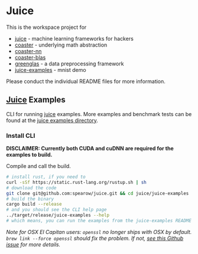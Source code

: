 # Juice

This is the workspace project for 

 * [juice](https://github.com/spearow/juice/blob/master/juice/README.md) - machine learning frameworks for hackers
 * [coaster](https://github.com/spearow/juice/blob/master/coaster/README.md) - underlying math abstraction
 * [coaster-nn](https://github.com/spearow/juice/blob/master/coaster-nn/README.md)
 * [coaster-blas](https://github.com/spearow/juice/blob/master/coaster-blas/README.md)
 * [greenglas](https://github.com/spearow/juice/blob/master/greenglas/README.md) - a data preprocessing framework
 * [juice-examples](https://github.com/spearow/juice/blob/master/juice-examples/README.md) - mnist demo

 Please conduct the individual README files for more information.

## [Juice](https://github.com/spearow/juice) Examples

CLI for running [juice](https://github.com/spearow/juice) examples. More examples and benchmark tests can be found at the [juice examples directory](https://github.com/spearow/juice#examples).

### Install CLI

**DISCLAIMER: Currently both CUDA and cuDNN are required for the examples to build.**

Compile and call the build.
```bash
# install rust, if you need to
curl -sSf https://static.rust-lang.org/rustup.sh | sh
# download the code
git clone git@github.com:spearow/juice.git && cd juice/juice-examples
# build the binary
cargo build --release
# and you should see the CLI help page
../target/release/juice-examples --help
# which means, you can run the examples from the juice-examples README
```
*Note for OSX El Capitan users: `openssl` no longer ships with OSX by default. `brew link --force openssl` should fix the problem. If not, [see this Github issue](https://github.com/sfackler/rust-openssl/issues/255) for more details.*
